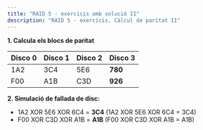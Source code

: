 ```yaml
---  
title: "RAID 5 - exercicis amb solució II"  
description: "RAID 5 - exercicis. Càlcul de paritat II"  
---
```


**1. Calcula els blocs de paritat**

| Disco 0 | Disco 1 | Disco 2 | Disco 3 |
|---|---|---|---|
| 1A2 | 3C4 | 5E6 | **780** | 
| F00 | A1B | C3D | **926** | 

**2. Simulació de fallada de disc:**

- 1A2 XOR 5E6 XOR 6C4 = **3C4** (1A2 XOR 5E6 XOR 6C4 = 3C4)
- F00 XOR C3D XOR A1B = **A1B** (F00 XOR C3D XOR A1B = A1B)
